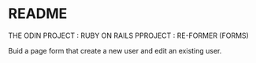 # README

THE ODIN PROJECT : RUBY ON RAILS
PPROJECT : RE-FORMER (FORMS) 

Buid a page form that create a new user and edit an existing user.
